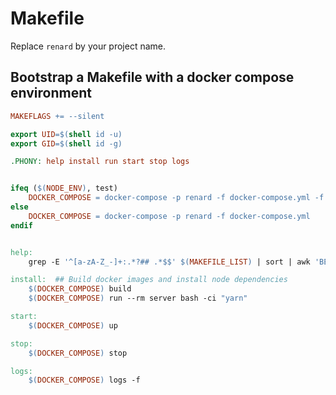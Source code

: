 # Makefile

Replace `renard` by your project name.

## Bootstrap a Makefile with a docker compose environment

```makefile
MAKEFLAGS += --silent

export UID=$(shell id -u)
export GID=$(shell id -g)

.PHONY: help install run start stop logs


ifeq ($(NODE_ENV), test)
    DOCKER_COMPOSE = docker-compose -p renard -f docker-compose.yml -f docker-compose.test.yml
else
    DOCKER_COMPOSE = docker-compose -p renard -f docker-compose.yml
endif


help:
	grep -E '^[a-zA-Z_-]+:.*?## .*$$' $(MAKEFILE_LIST) | sort | awk 'BEGIN {FS = ":.*?## "}; {printf "\033[36m%-30s\033[0m %s\n", $$1, $$2}'

install:  ## Build docker images and install node dependencies
	$(DOCKER_COMPOSE) build
	$(DOCKER_COMPOSE) run --rm server bash -ci "yarn"

start:
	$(DOCKER_COMPOSE) up

stop:
	$(DOCKER_COMPOSE) stop

logs:
	$(DOCKER_COMPOSE) logs -f

```
